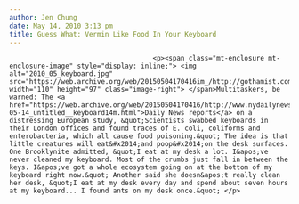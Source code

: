 ```yaml
---
author: Jen Chung
date: May 14, 2010 3:13 pm
title: Guess What: Vermin Like Food In Your Keyboard 
---
```


	
										<p><span class="mt-enclosure mt-enclosure-image" style="display: inline;"> <img alt="2010_05_keyboard.jpg" src="https://web.archive.org/web/20150504170416im_/http://gothamist.com/attachments/jen/2010_05_keyboard.jpg" width="110" height="97" class="image-right"> </span>Multitaskers, be warned: The <a href="https://web.archive.org/web/20150504170416/http://www.nydailynews.com/money/2010/05/14/2010-05-14_untitled__keyboard14m.html">Daily News reports</a> on a distressing European study, &quot;Scientists swabbed keyboards in their London offices and found traces of E. coli, coliforms and enterobacteria, which all cause food poisoning.&quot; The idea is that little creatures will eat&#x2014;and poop&#x2014;on the desk surfaces. One Brooklynite admitted, &quot;I eat at my desk a lot. I&apos;ve never cleaned my keyboard. Most of the crumbs just fall in between the keys. I&apos;ve got a whole ecosystem going on at the bottom of my keyboard right now.&quot; Another said she doesn&apos;t really clean her desk, &quot;I eat at my desk every day and spend about seven hours at my keyboard... I found ants on my desk once.&quot; </p>					
										
									
				